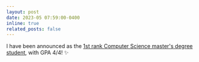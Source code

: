 ```yaml
---
layout: post
date: 2023-05 07:59:00-0400
inline: true
related_posts: false
---
```


<!-- A simple inline announcement with Markdown emoji! :sparkles: :smile: -->

I have been announced as the [1st rank Computer Science master's degree student](https://atu.ac.ir/en), with GPA 4/4! :sparkles: